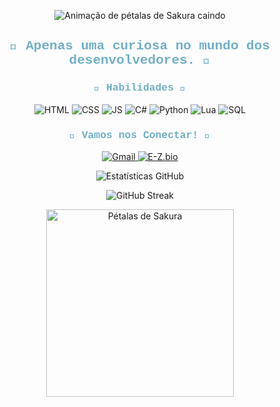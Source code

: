 <p align="center">
  <img src="https://i.pinimg.com/originals/8e/2b/8c/8e2b8c72a993b3e84b7b2b373eef623e.gif" alt="Animação de pétalas de Sakura caindo" />
</p>

<h2 align="center" style="font-family: 'Courier New', monospace; color:#70afc6;">
  🌸 Apenas uma curiosa no mundo dos desenvolvedores. 🌸<br>
</h2>

<h3 align="center" style="font-family: 'Courier New', monospace; color:#70afc6;">🌸 Habilidades 🌸</h3>
<p align="center">
  <img src="https://img.shields.io/badge/HTML-70afc6?style=for-the-badge&logo=html5&logoColor=white" alt="HTML" />
  <img src="https://img.shields.io/badge/CSS-b270c6?style=for-the-badge&logo=css3&logoColor=white" alt="CSS" />
  <img src="https://img.shields.io/badge/JavaScript-70afc6?style=for-the-badge&logo=javascript&logoColor=white" alt="JS" />
  <img src="https://img.shields.io/badge/C%23-b270c6?style=for-the-badge&logo=csharp&logoColor=white" alt="C#" />
  <img src="https://img.shields.io/badge/Python-70afc6?style=for-the-badge&logo=python&logoColor=white" alt="Python" />
  <img src="https://img.shields.io/badge/Lua-b270c6?style=for-the-badge&logo=lua&logoColor=white" alt="Lua" />
  <img src="https://img.shields.io/badge/SQL-70afc6?style=for-the-badge&logo=postgresql&logoColor=white" alt="SQL" />
</p>

<h3 align="center" style="font-family: 'Courier New', monospace; color:#70afc6;">🌸 Vamos nos Conectar! 🌸</h3>
<p align="center">
  <a href="mailto:nebulosahub@gmail.com" target="_blank">
    <img src="https://img.shields.io/badge/Gmail-70afc6?style=for-the-badge&logo=gmail&logoColor=white" alt="Gmail" />
  </a>
  <a href="https://e-z.bio/neb.ul" target="_blank">
    <img src="https://img.shields.io/badge/E--Z.bio-b270c6?style=for-the-badge&logo=linktree&logoColor=white" alt="E-Z.bio" />
  </a>
</p>

<p align="center">
  <img src="https://github-readme-stats.vercel.app/api?username=nebuul&show_icons=true&theme=radical&title_color=70afc6&icon_color=b270c6&text_color=333333&bg_color=ffffff" alt="Estatísticas GitHub" />
</p>

<p align="center">
  <img src="https://github-readme-streak-stats.herokuapp.com/?user=nebuul&theme=radical&background=ffffff" alt="GitHub Streak" />
</p>

<div align="center">
  <img src="https://i.pinimg.com/originals/bf/24/98/bf24988b9b0331dbf85f23e664b8f23d.gif" alt="Pétalas de Sakura" width="300px"/>
</div>
